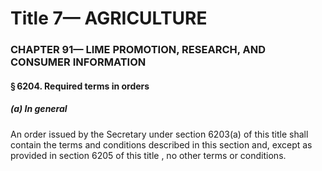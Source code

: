 
# Title 7— AGRICULTURE
### CHAPTER 91— LIME PROMOTION, RESEARCH, AND CONSUMER INFORMATION
#### § 6204. Required terms in orders
##### (a) In general

An order issued by the Secretary under section 6203(a) of this title shall contain the terms and conditions described in this section and, except as provided in section 6205 of this title , no other terms or conditions.
